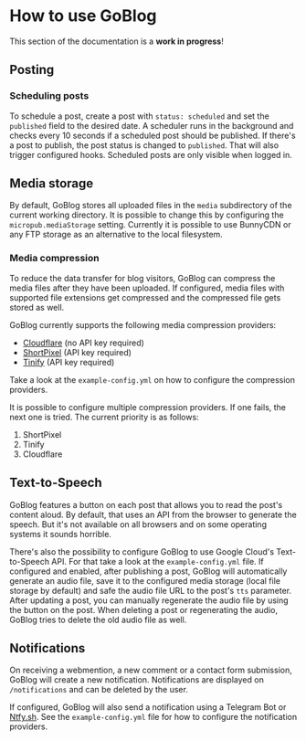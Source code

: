 # How to use GoBlog

This section of the documentation is a **work in progress**!

## Posting

### Scheduling posts

To schedule a post, create a post with `status: scheduled` and set the `published` field to the desired date. A scheduler runs in the background and checks every 10 seconds if a scheduled post should be published. If there's a post to publish, the post status is changed to `published`. That will also trigger configured hooks. Scheduled posts are only visible when logged in.

## Media storage

By default, GoBlog stores all uploaded files in the `media` subdirectory of the current working directory. It is possible to change this by configuring the `micropub.mediaStorage` setting. Currently it is possible to use BunnyCDN or any FTP storage as an alternative to the local filesystem.

### Media compression

To reduce the data transfer for blog visitors, GoBlog can compress the media files after they have been uploaded. If configured, media files with supported file extensions get compressed and the compressed file gets stored as well.

GoBlog currently supports the following media compression providers:

- [Cloudflare](https://cloudflare.com/) (no API key required)
- [ShortPixel](https://shortpixel.com/) (API key required)
- [Tinify](https://tinify.com/) (API key required)

Take a look at the `example-config.yml` on how to configure the compression providers.

It is possible to configure multiple compression providers. If one fails, the next one is tried. The current priority is as follows:

1. ShortPixel
2. Tinify
3. Cloudflare

## Text-to-Speech

GoBlog features a button on each post that allows you to read the post's content aloud. By default, that uses an API from the browser to generate the speech. But it's not available on all browsers and on some operating systems it sounds horrible.

There's also the possibility to configure GoBlog to use Google Cloud's Text-to-Speech API. For that take a look at the `example-config.yml` file. If configured and enabled, after publishing a post, GoBlog will automatically generate an audio file, save it to the configured media storage (local file storage by default) and safe the audio file URL to the post's `tts` parameter. After updating a post, you can manually regenerate the audio file by using the button on the post. When deleting a post or regenerating the audio, GoBlog tries to delete the old audio file as well.

## Notifications

On receiving a webmention, a new comment or a contact form submission, GoBlog will create a new notification. Notifications are displayed on `/notifications` and can be deleted by the user.

If configured, GoBlog will also send a notification using a Telegram Bot or [Ntfy.sh](https://ntfy.sh/). See the `example-config.yml` file for how to configure the notification providers.
